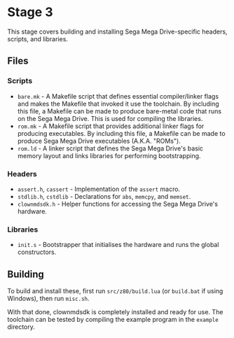 # Stage 3

This stage covers building and installing Sega Mega Drive-specific headers,
scripts, and libraries.


## Files

### Scripts
- `bare.mk` - A Makefile script that defines essential compiler/linker flags
  and makes the Makefile that invoked it use the toolchain. By including this
  file, a Makefile can be made to produce bare-metal code that runs on the
  Sega Mega Drive. This is used for compiling the libraries.
- `rom.mk` - A Makefile script that provides additional linker flags for
  producing executables. By including this file, a Makefile can be made to
  produce Sega Mega Drive executables (A.K.A. "ROMs").
- `rom.ld` - A linker script that defines the Sega Mega Drive's basic memory
  layout and links libraries for performing bootstrapping.

### Headers
- `assert.h`, `cassert` - Implementation of the `assert` macro.
- `stdlib.h`, `cstdlib` - Declarations for `abs`, `memcpy`, and `memset`. 
- `clownmdsdk.h` - Helper functions for accessing the Sega Mega Drive's
  hardware.

### Libraries
- `init.s` - Bootstrapper that initialises the hardware and runs the global
  constructors.


## Building

To build and install these, first run `src/z80/build.lua` (or `build.bat` if
using Windows), then run `misc.sh`.

With that done, clownmdsdk is completely installed and ready for use. The
toolchain can be tested by compiling the example program in the `example`
directory.
